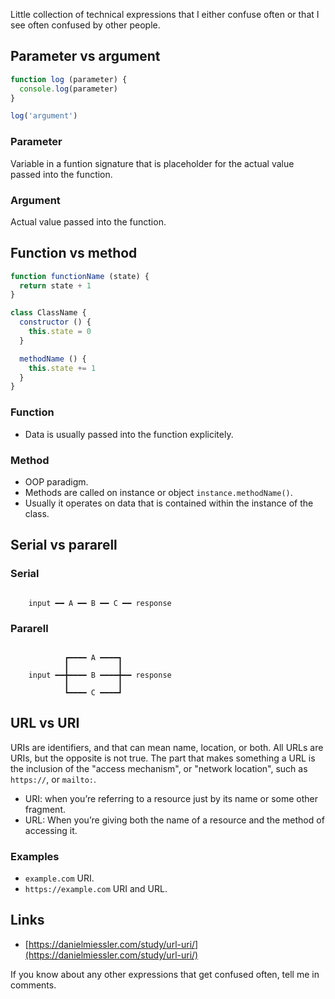 Little collection of technical expressions that I either confuse often or that I see often confused by other people.

## Parameter vs argument

```js
function log (parameter) {
  console.log(parameter)
}

log('argument')
```

### Parameter

Variable in a funtion signature that is placeholder for the actual value passed into the function.

### Argument

Actual value passed into the function.

## Function vs method

```js
function functionName (state) {
  return state + 1
}

class ClassName {
  constructor () {
    this.state = 0
  }

  methodName () {
    this.state += 1
  }
}
```

### Function

- Data is usually passed into the function explicitely.

### Method

- OOP paradigm.
- Methods are called on instance or object `instance.methodName()`.
- Usually it operates on data that is contained within the instance of the class.

## Serial vs pararell

### Serial

```diagram

    input ━━ A ━━ B ━━ C ━━ response

```

### Pararell

```diagram

            ┏━━━━ A ━━━━┓
            ┃           ┃
    input ━━╋━━━━ B ━━━━╋━━ response
            ┃           ┃
            ┗━━━━ C ━━━━┛

```

## URL vs URI

URIs are identifiers, and that can mean name, location, or both. All URLs are URIs, but the opposite is not true. The part that makes something a URL is the inclusion of the "access mechanism", or "network location", such as `https://`, or `mailto:`.

- URI: when you’re referring to a resource just by its name or some other fragment.
- URL: When you’re giving both the name of a resource and the method of accessing it.

### Examples

- `example.com` URI.
- `https://example.com` URI and URL.

## Links

- [https://danielmiessler.com/study/url-uri/](https://danielmiessler.com/study/url-uri/)

If you know about any other expressions that get confused often, tell me in comments.
